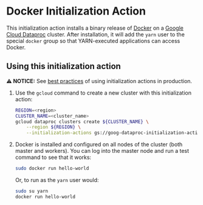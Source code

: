 # Docker Initialization Action

This initialization action installs a binary release of
[Docker](https://www.docker.com/) on a [Google Cloud
Dataproc](https://cloud.google.com/dataproc) cluster. After installation, it
will add the `yarn` user to the special `docker` group so that YARN-executed
applications can access Docker.

## Using this initialization action

**:warning: NOTICE:** See [best practices](README.md#how-initialization-actions-are-used) of using initialization actions in production.

1. Use the `gcloud` command to create a new cluster with this initialization
   action:

    ```bash
    REGION=<region>
    CLUSTER_NAME=<cluster_name>
    gcloud dataproc clusters create ${CLUSTER_NAME} \
        --region ${REGION} \
        --initialization-actions gs://goog-dataproc-initialization-actions-${REGION}/docker/docker.sh
    ```

1. Docker is installed and configured on all nodes of the cluster (both master
   and workers). You can log into the master node and run a test command to see
   that it works:

    ```bash
    sudo docker run hello-world
    ```

    Or, to run as the `yarn` user would:

     ```bash
     sudo su yarn
     docker run hello-world
     ```
